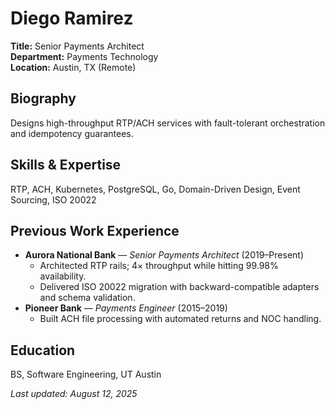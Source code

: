# Diego Ramirez

**Title:** Senior Payments Architect  
**Department:** Payments Technology  
**Location:** Austin, TX (Remote)

## Biography
Designs high-throughput RTP/ACH services with fault-tolerant orchestration and idempotency guarantees.

## Skills & Expertise
RTP, ACH, Kubernetes, PostgreSQL, Go, Domain-Driven Design, Event Sourcing, ISO 20022

## Previous Work Experience
- **Aurora National Bank** — *Senior Payments Architect* (2019–Present)
  - Architected RTP rails; 4× throughput while hitting 99.98% availability.
  - Delivered ISO 20022 migration with backward-compatible adapters and schema validation.
- **Pioneer Bank** — *Payments Engineer* (2015–2019)
  - Built ACH file processing with automated returns and NOC handling.

## Education
BS, Software Engineering, UT Austin

_Last updated: August 12, 2025_
